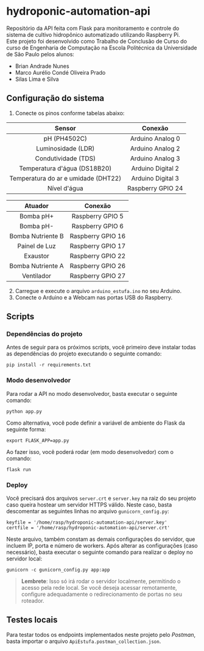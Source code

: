 # hydroponic-automation-api
Repositório da API feita com Flask para monitoramento e controle do sistema de cultivo hidropônico automatizado utilizando Raspberry Pi.\
Este projeto foi desenvolvido como Trabalho de Conclusão de Curso do curso de Engenharia de Computação na Escola Politécnica da Universidade de São Paulo pelos alunos:

- Brian Andrade Nunes
- Marco Aurélio Condé Oliveira Prado
- Silas Lima e Silva

## Configuração do sistema

1. Conecte os pinos conforme tabelas abaixo:

| Sensor                              | Conexão           |
|:-----------------------------------:|:-----------------:|
| pH (PH4502C)                        | Arduino Analog 0  |
| Luminosidade (LDR)                  | Arduino Analog 2  |
| Condutividade (TDS)                 | Arduino Analog 3  |
| Temperatura d'água (DS18B20)        | Arduino Digital 2 |
| Temperatura do ar e umidade (DHT22) | Arduino Digital 3 |
| Nível d'água                        | Raspberry GPIO 24 |


| Atuador           | Conexão           |
|:-----------------:|:-----------------:|
| Bomba pH+         | Raspberry GPIO 5  |
| Bomba pH-         | Raspberry GPIO 6  |
| Bomba Nutriente B | Raspberry GPIO 16 |
| Painel de Luz     | Raspberry GPIO 17 |
| Exaustor          | Raspberry GPIO 22 |
| Bomba Nutriente A | Raspberry GPIO 26 |
| Ventilador        | Raspberry GPIO 27 |

2. Carregue e execute o arquivo ```arduino_estufa.ino``` no seu Arduino.
3. Conecte o Arduino e a Webcam nas portas USB do Raspberry.

## Scripts
### Dependências do projeto
Antes de seguir para os próximos scripts, você primeiro deve instalar todas as dependências do projeto executando o seguinte comando:
```
pip install -r requirements.txt
```

### Modo desenvolvedor
Para rodar a API no modo desenvolvedor, basta executar o seguinte comando:
```
python app.py
```
Como alternativa, você pode definir a variável de ambiente do Flask da seguinte forma:
```
export FLASK_APP=app.py
```
Ao fazer isso, você poderá rodar (em modo desenvolvedor) com o comando:
```
flask run
```

### Deploy
Você precisará dos arquivos `server.crt` e `server.key` na raiz do seu projeto caso queira hostear um servidor HTTPS válido. Neste caso, basta descomentar as seguintes linhas no arquivo `gunicorn_config.py`:
```
keyfile = '/home/rasp/hydroponic-automation-api/server.key'
certfile = '/home/rasp/hydroponic-automation-api/server.crt' 
```
Neste arquivo, também constam as demais configurações do servidor, que incluem IP, porta e número de workers. Após alterar as configurações (caso necessário), basta executar o seguinte comando para realizar o deploy no servidor local:
```
gunicorn -c gunicorn_config.py app:app
```

> **Lembrete**: Isso só irá rodar o servidor localmente, permitindo o acesso pela rede local. Se você deseja acessar remotamente, configure adequadamente o redirecionamento de portas no seu roteador.

## Testes locais
Para testar todos os endpoints implementados neste projeto pelo _Postman_, basta importar o arquivo `ApiEstufa.postman_collection.json`.
